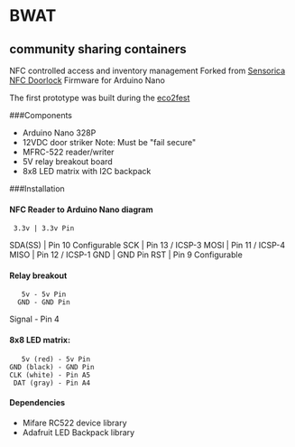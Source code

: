 # BWAT
## community sharing containers 

NFC controlled access and inventory management
Forked from [Sensorica NFC Doorlock](https://github.com/Sensorica/NFC_doorlock)
Firmware for Arduino Nano

The first prototype was built during the [eco2fest](eco2fest.com)

###Components

* Arduino Nano 328P
* 12VDC door striker Note: Must be "fail secure"
* MFRC-522 reader/writer 
* 5V relay breakout board
* 8x8 LED matrix with I2C backpack

###Installation

#### NFC Reader to Arduino Nano diagram
     3.3v | 3.3v Pin
  SDA(SS) | Pin 10 Configurable
      SCK | Pin 13 / ICSP-3
     MOSI | Pin 11 / ICSP-4
     MISO | Pin 12 / ICSP-1
      GND | GND Pin
      RST | Pin 9 Configurable
	  
#### Relay breakout
       5v - 5v Pin
      GND - GND Pin
   Signal - Pin 4
   
   
#### 8x8 LED matrix:
       5v (red) - 5v Pin
    GND (black) - GND Pin
    CLK (white) - Pin A5
     DAT (gray) - Pin A4
     
    
  
  
#### Dependencies 

- Mifare RC522 device library
- Adafruit LED Backpack library
